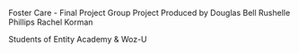 Foster Care - Final Project
Group Project Produced by
Douglas Bell
Rushelle Phillips
Rachel Korman 

Students of Entity Academy & Woz-U
